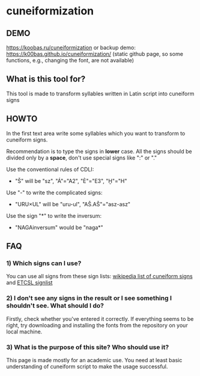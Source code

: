 # cuneiformization

## DEMO
https://koobas.ru/cuneiformization
or backup demo:
https://k00bas.github.io/cuneiformization/ (static github page, so some functions, e.g., changing the font, are not available)

## What is this tool for?
This tool is made to transform syllables written in Latin script into cuneiform signs

## HOWTO
In the first text area write some syllables which you want to transform to cuneiform signs.

Recommendation is to type the signs in <b>lower</b> case. All the signs should be divided only by a <b>space</b>, don't use special signs like ":" or "."
  
Use the conventional rules of CDLI:
- "Š" will be "sz", "Á"="A2", "È"="E3", "Ḫ"="H"

Use "-" to write the complicated signs:
- "URU×UL" will be "uru-ul", "AŠ.AŠ"="asz-asz"
  
Use the sign "\*" to write the inversum:
- "NAGAinversum" would be "naga\*"

## FAQ
### 1) Which signs can I use?
You can use all signs from these sign lists: <a href="http://en.wikipedia.org/wiki/List_of_cuneiform_signs" rel="nofollow">wikipedia list of cuneiform signs</a> and <a href="http://etcsl.orinst.ox.ac.uk/edition2/signlist.php" rel="nofollow">ETCSL signlist</a>

### 2) I don't see any signs in the result or I see something I shouldn't see. What should I do?
Firstly, check whether you've entered it correctly. If everything seems to be right, try downloading and installing the fonts from the repository on your local machine.

### 3) What is the purpose of this site? Who should use it?
This page is made mostly for an academic use. You need at least basic understanding of cuneiform script to make the usage successful.

